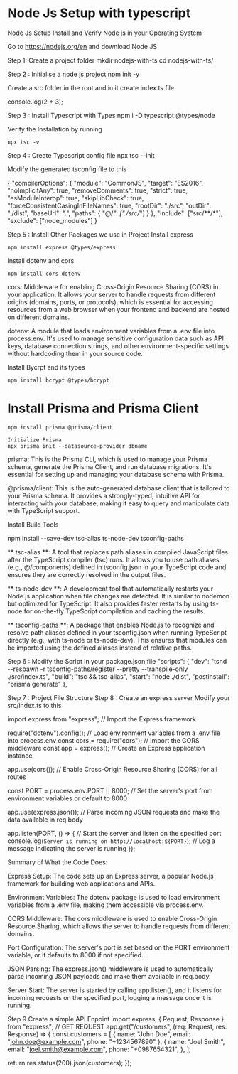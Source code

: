 # Node Js Setup with typescript
Node Js Setup
Install and Verify Node js in your Operating System

Go to https://nodejs.org/en and download Node JS

Step 1: Create a project folder
   mkdir nodejs-with-ts
   cd nodejs-with-ts/

Step 2 : Initialise a node js project
   npm init -y

Create a src folder in the root and in it create index.ts file

console.log(2 + 3);

Step 3 : Install Typescript with Types
    npm i -D typescript @types/node

Verify the Installation by running

    npx tsc -v

Step 4 : Create Typescript config file
    npx tsc --init

Modify the generated tsconfig file to this

{
  "compilerOptions": {
    "module": "CommonJS",
    "target": "ES2016",
    "noImplicitAny": true,
    "removeComments": true,
    "strict": true,
    "esModuleInterop": true,
    "skipLibCheck": true,
    "forceConsistentCasingInFileNames": true,
    "rootDir": "./src",
    "outDir": "./dist",
    "baseUrl": ".",
    "paths": {
      "@/*": ["./src/*"]
    }
  },
  "include": ["src/**/*"],
  "exclude": ["node_modules"]
}
 

Step 5 : Install Other Packages we use in Project
Install express

    npm install express @types/express

Install dotenv and cors

    npm install cors dotenv

cors: Middleware for enabling Cross-Origin Resource Sharing (CORS) in your application. It allows your server to handle requests from different origins (domains, ports, or protocols), which is essential for accessing resources from a web browser when your frontend and backend are hosted on different domains.

dotenv: A module that loads environment variables from a .env file into process.env. It's used to manage sensitive configuration data such as API keys, database connection strings, and other environment-specific settings without hardcoding them in your source code.

Install Bycrpt and its types

    npm install bcrypt @types/bcrypt

# Install Prisma and Prisma Client
    npm install prisma @prisma/client

    Initialize Prisma
    npx prisma init --datasource-provider dbname

prisma: This is the Prisma CLI, which is used to manage your Prisma schema, generate the Prisma Client, and run database migrations. It's essential for setting up and managing your database schema with Prisma.

@prisma/client: This is the auto-generated database client that is tailored to your Prisma schema. It provides a strongly-typed, intuitive API for interacting with your database, making it easy to query and manipulate data with TypeScript support.

Install Build Tools

   npm install --save-dev tsc-alias ts-node-dev tsconfig-paths

** tsc-alias **: A tool that replaces path aliases in compiled JavaScript files after the TypeScript compiler (tsc) runs. It allows you to use path aliases (e.g., @/components) defined in tsconfig.json in your TypeScript code and ensures they are correctly resolved in the output files.

** ts-node-dev **: A development tool that automatically restarts your Node.js application when file changes are detected. It is similar to nodemon but optimized for TypeScript. It also provides faster restarts by using ts-node for on-the-fly TypeScript compilation and caching the results.

** tsconfig-paths **: A package that enables Node.js to recognize and resolve path aliases defined in your tsconfig.json when running TypeScript directly (e.g., with ts-node or ts-node-dev). This ensures that modules can be imported using the defined aliases instead of relative paths.

Step 6 : Modify the Script in your package.json file
"scripts": {
    "dev": "tsnd --respawn -r tsconfig-paths/register --pretty --transpile-only ./src/index.ts",
    "build": "tsc && tsc-alias",
    "start": "node ./dist",
    "postinstall": "prisma generate"
  },

Step 7 : Project File Structure
Step 8 : Create an express server
Modify your src/index.ts to this

import express from "express"; // Import the Express framework
 
require("dotenv").config(); // Load environment variables from a .env file into process.env
const cors = require("cors"); // Import the CORS middleware
const app = express(); // Create an Express application instance
 
app.use(cors()); // Enable Cross-Origin Resource Sharing (CORS) for all routes
 
const PORT = process.env.PORT || 8000; // Set the server's port from environment variables or default to 8000
 
app.use(express.json()); // Parse incoming JSON requests and make the data available in req.body
 
app.listen(PORT, () => {
  // Start the server and listen on the specified port
  console.log(`Server is running on http://localhost:${PORT}`); // Log a message indicating the server is running
});

Summary of What the Code Does:

Express Setup: The code sets up an Express server, a popular Node.js framework for building web applications and APIs.

Environment Variables: The dotenv package is used to load environment variables from a .env file, making them accessible via process.env.

CORS Middleware: The cors middleware is used to enable Cross-Origin Resource Sharing, which allows the server to handle requests from different domains.

Port Configuration: The server's port is set based on the PORT environment variable, or it defaults to 8000 if not specified.

JSON Parsing: The express.json() middleware is used to automatically parse incoming JSON payloads and make them available in req.body.

Server Start: The server is started by calling app.listen(), and it listens for incoming requests on the specified port, logging a message once it is running.

Step 9 Create a simple API Enpoint
import express, { Request, Response } from "express";
// GET REQUEST
app.get("/customers", (req: Request, res: Response) => {
  const customers = [
    { name: "John Doe", email: "john.doe@example.com", phone: "+1234567890" },
    {
      name: "Joel Smith",
      email: "joel.smith@example.com",
      phone: "+0987654321",
    },
  ];
 
  return res.status(200).json(customers);
});
